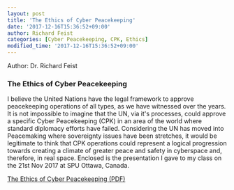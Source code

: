 ```yaml
---
layout: post
title: 'The Ethics of Cyber Peacekeeping'
date: '2017-12-16T15:36:52+09:00'
author: Richard Feist
categories: [Cyber Peacekeeping, CPK, Ethics]
modified_time: '2017-12-16T15:36:52+09:00'
---
```

Author: Dr. Richard Feist

### The Ethics of Cyber Peacekeeping
I believe the United Nations have the legal framework to approve peacekeeping operations of all types, as we have witnessed over the years. It is not impossible to imagine that the UN, via it's processes, could approve a specific Cyber Peacekeeping (CPK) in an area of the world where standard diplomacy efforts have failed. Considering the UN has moved into Peacemaking where sovereignty issues have been stretches, it would be legitimate to think that CPK operations could represent a logical progression towards creating a climate of greater peace and safety in cyberspace and, therefore, in real space. Enclosed is the presentation I gave to my class on the 21st Nov 2017 at SPU Ottawa, Canada.

[The Ethics of Cyber Peacekeeping (PDF)](/static/docs/2017-11-21-Cyber-PeaceKeeping-Ethics-V1.pdf)
